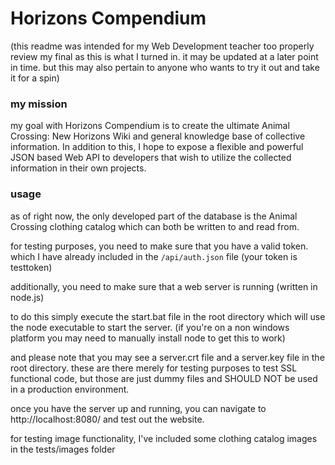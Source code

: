 # Horizons Compendium

(this readme was intended for my Web Development teacher too properly review my final as this is what I turned in. it may be updated at a later point in time. but this may also pertain to anyone who wants to try it out and take it for a spin)

### my mission
my goal with Horizons Compendium is to create the ultimate Animal Crossing: New Horizons Wiki
and general knowledge base of collective information. In addition to this, I hope to expose
a flexible and powerful JSON based Web API to developers that wish to utilize the collected
information in their own projects.

### usage
as of right now, the only developed part of the database is the Animal Crossing clothing
catalog which can both be written to and read from.  

for testing purposes, you need to make sure that you have a valid token. which I have already included
in the `/api/auth.json` file (your token is testtoken)  

additionally, you need to make sure that a web server is running (written in node.js)  

to do this simply execute the start.bat file in the root directory which will use the node executable to start the server.
(if you're on a non windows platform you may need to manually install node to get this to work)  

and please note that you may see a server.crt file and a server.key file in the root directory. these are there merely for
testing purposes to test SSL functional code, but those are just dummy files and SHOULD NOT be used in a production environment.  

once you have the server up and running, you can navigate to http://localhost:8080/ and test out the website.  

for testing image functionality, I've included some clothing catalog images in the tests/images folder
